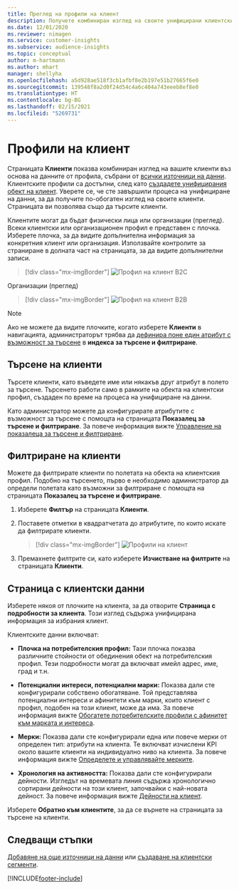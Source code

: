 ```yaml
---
title: Преглед на профили на клиент
description: Получете комбиниран изглед на своите унифицирани клиентски данни.
ms.date: 12/01/2020
ms.reviewer: nimagen
ms.service: customer-insights
ms.subservice: audience-insights
ms.topic: conceptual
author: m-hartmann
ms.author: mhart
manager: shellyha
ms.openlocfilehash: a5d928ae518f3cb1afbf8e2b197e51b27665f6e0
ms.sourcegitcommit: 139548f8a2d0f24d54c4a6c404a743eeeb8ef8e0
ms.translationtype: HT
ms.contentlocale: bg-BG
ms.lasthandoff: 02/15/2021
ms.locfileid: "5269731"
---
```

# <a name="customer-profiles"></a>Профили на клиент

Страницата **Клиенти** показва комбиниран изглед на вашите клиенти въз основа на данните от профила, събрани от [всички източници на данни](data-sources.md). Клиентските профили са достъпни, след като [създадете унифицирания обект на клиент](data-unification.md). Уверете се, че сте завършили процеса на унифициране на данни, за да получите по-обогатен изглед на своите клиенти. Страницата ви позволява също да търсите клиенти.

Клиентите могат да бъдат физически лица или организации (преглед). Всеки клиентски или организационен профил е представен с плочка. Изберете плочка, за да видите допълнителна информация за конкретния клиент или организация. Използвайте контролите за страниране в долната част на страницата, за да видите допълнителни записи.

> [!div class="mx-imgBorder"] 
> ![Профил на клиент B2C](media/profiles-customers.png "Профил на клиент B2C")

Организации (преглед)
> [!div class="mx-imgBorder"] 
> ![Профил на клиент B2B](media/profile-customers-b2b.png "Профил на клиент B2B")

> [!NOTE]
> Ако не можете да видите плочките, когато изберете **Клиенти** в навигацията, администраторът трябва да [дефинира поне един атрибут с възможност за търсене](search-filter-index.md) в **индекса за търсене и филтриране**.

## <a name="search-for-customers"></a>Търсене на клиенти

Търсете клиенти, като въведете име или някакъв друг атрибут в полето за търсене. Търсенето работи само в рамките на обекта на клиентски профил, създаден по време на процеса на унифициране на данни.

Като администратор можете да конфигурирате атрибутите с възможност за търсене с помощта на страницата **Показалец за търсене и филтриране**. За повече информация вижте [Управление на показалеца за търсене и филтриране](search-filter-index.md).

## <a name="filter-customers"></a>Филтриране на клиенти

Можете да филтрирате клиенти по полетата на обекта на клиентския профил. Подобно на търсенето, първо е необходимо администратор да определи полетата като възможни за филтриране с помощта на страницата **Показалец за търсене и филтриране**.

1. Изберете **Филтър** на страницата **Клиенти**.

2. Поставете отметки в квадратчетата до атрибутите, по които искате да филтрирате клиенти.

   > [!div class="mx-imgBorder"] 
   > ![Профили на клиент](media/profiles-customers3.png "Профили на клиент")

3. Премахнете филтрите си, като изберете **Изчистване на филтрите** на страницата **Клиенти**.

##  <a name="customer-details-page"></a>Страница с клиентски данни

Изберете някоя от плочките на клиента, за да отворите **Страница с подробности за клиента**. Този изглед съдържа унифицирана информация за избрания клиент.

Клиентските данни включват:

-   **Плочка на потребителския профил:** Тази плочка показва различните стойности от обединения обект на потребителския профил. Тези подробности могат да включват имейл адрес, име, град и т.н. 

-   **Потенциални интереси, потенциални марки:** Показва дали сте конфигурирали собствено обогатяване. Той представлява потенциални интереси и афинитети към марки, които клиент с профил, подобен на този клиент, може да има. За повече информация вижте [Обогатете потребителските профили с афинитет към марката и интереса](enrichment-microsoft-graph.md).

-   **Мерки:** Показва дали сте конфигурирали една или повече мерки от определен тип: атрибути на клиента. Те включват изчислени KPI около вашите клиенти на индивидуално ниво на клиента. За повече информация вижте [Определете и управлявайте мерките](measures.md).

-   **Хронология на активността:** Показва дали сте конфигурирали дейности. Изгледът на времевата линия съдържа хронологично сортирани дейности на този клиент, започвайки с най-новата дейност. За повече информация вижте [Дейности на клиент](activities.md).

Изберете **Обратно към клиентите**, за да се върнете на страницата за търсене на клиенти.

## <a name="next-steps"></a>Следващи стъпки

[Добавяне на още източници на данни](data-sources.md) или [създаване на клиентски сегменти](segments.md).


[!INCLUDE[footer-include](../includes/footer-banner.md)]